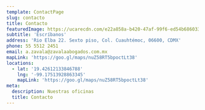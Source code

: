```yaml
---
template: ContactPage
slug: contacto
title: Contacto
featuredImage: https://ucarecdn.com/e22a858a-b420-47af-99f6-ed54b6860333/
subtitle: 'Escríbanos'
address: 'Rio Elba 22. Sexto piso, Col. Cuauhtémoc, 06600, CDMX'
phone: 55 5512 2451
email: a.zavala@zavalaabogados.com.mx
mapLink: 'https://goo.gl/maps/nuZ58RT5bpoctLt38'
locations:
  - lat: '19.42612133846788'
    lng: '-99.17513928863345'
    mapLink: 'https://goo.gl/maps/nuZ58RT5bpoctLt38'
meta:
  description: Nuestras oficinas
  title: Contacto
---
```

<!-- 
# Example contact form

This form is setup to use Netlify's form handling:

- the form action is set to the current absolute url: `action: '/contact/'`
- a name attribute is sent with the form's data `'form-name': 'Contact'`
- netlify data attributes are added to the form `data-netlify data-netlify-honeypot`

Find out more in the [Netlify Docs](https://www.netlify.com/docs/form-handling/). -->
